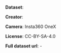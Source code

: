 **Dataset**:

**Creator**:

**Camera**: Insta360 OneX

**License**: CC-BY-SA-4.0

**Full dataset url**: -
